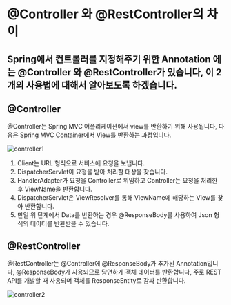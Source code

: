 # @Controller 와 @RestController의 차이

Spring에서 컨트롤러를 지정해주기 위한 Annotation 에는 @Controller 와 @RestController가 있습니다,
이 2개의 사용법에 대해서 알아보도록 하겠습니다.
----
## @Controller
@Controller는 Spring MVC 어플리케이션에서 view를 반환하기 위해 사용됩니다,
다음은 Spring MVC Container에서 View를 반환하는 과정입니다.


![controller1](https://github.com/TwoEther/study/assets/101616106/739058d2-9e9e-4794-aee7-5faa25a4c2b2)

1. Client는 URL 형식으로 서비스에 요청을 보냅니다.
2. DispatcherServlet이 요청을 받아 처리할 대상을 찾습니다.
3. HandlerAdapter가 요청을 Controller로 위임하고 Controller는 요청을 처리한 후 ViewName을 반환합니다.
4. DispatcherServlet은 ViewResolver를 통해 ViewName에 해당하는 View를 찾아 반환합니다.
5. 만일 위 단계에서 Data를 반환하는 경우 @ResponseBody를 사용하여 Json 형식의 데이터를 반환받을 수 있습니다.

## @RestController
@RestController는 @Controller에 @ResponseBody가 추가된 Annotation입니다, @ResponseBody가 사용되므로 당연하게 객체 데이터를 
반환합니다, 주로 REST API를 개발할 때 사용되며 객체를 ResponseEntity로 감싸 반환합니다.

![controller2](https://github.com/TwoEther/study/assets/101616106/a5eab257-0448-47df-bdc6-57c7fe905072)


